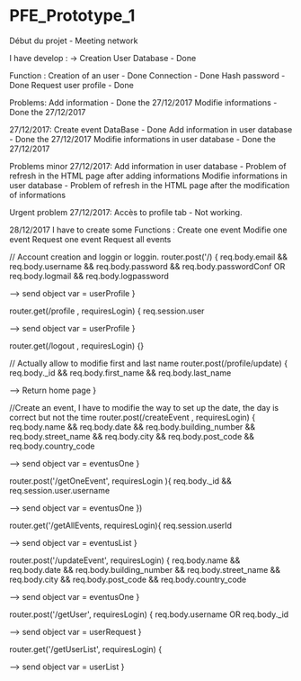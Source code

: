 # PFE_Prototype_1
Début du projet - Meeting network

I have develop :
-> Creation User Database - Done

Function : 
Creation of an user - Done
Connection - Done
Hash password - Done
Request user profile - Done

Problems:
Add information - Done the 27/12/2017
Modifie informations - Done the 27/12/2017


27/12/2017: 
Create event DataBase - Done
Add information in user database - Done the 27/12/2017
Modifie informations in user database - Done the 27/12/2017

Problems minor 27/12/2017:
Add information in user database - Problem of refresh in the HTML page after adding informations
Modifie informations in user database - Problem of refresh in the HTML page after the modification of informations

Urgent problem 27/12/2017:
Accès to profile tab - Not working.

28/12/2017
I have to create some Functions :
Create one event
Modifie one event
Request one event
Request all events

// Account creation and loggin or loggin.
router.post('/) {
  req.body.email && req.body.username && req.body.password && req.body.passwordConf
  OR 
  req.body.logmail && req.body.logpassword
  
  --> send object var = userProfile
}

router.get(/profile , requiresLogin) {
   req.session.user
   
   --> send object var = userProfile
}

router.get(/logout , requiresLogin) {}

// Actually allow to modifie first and last name
router.post(/profile/update) {
  req.body._id && req.body.first_name &&  req.body.last_name
  
   --> Return home page
}


//Create an event, I have to modifie the way to set up the date, the day is correct but not the time
router.post(/createEvent , requiresLogin) {
  req.body.name && req.body.date && req.body.building_number && req.body.street_name && req.body.city && req.body.post_code && req.body.country_code
  
  
   --> send object  var = eventusOne
}

router.post('/getOneEvent', requiresLogin ){
  req.body._id && req.session.user.username
  
  --> send object  var = eventusOne
})

router.get('/getAllEvents, requiresLogin){
  req.session.userId
  
  
  --> send object var = eventusList
}

router.post('/updateEvent', requiresLogin) {
    req.body.name && req.body.date && req.body.building_number && req.body.street_name && req.body.city && req.body.post_code && req.body.country_code
  
   --> send object var = eventusOne
}

router.post('/getUser', requiresLogin) {
  req.body.username
  OR
  req.body._id
  
  --> send object var = userRequest
}

router.get('/getUserList', requiresLogin) {

   --> send object var = userList
}
